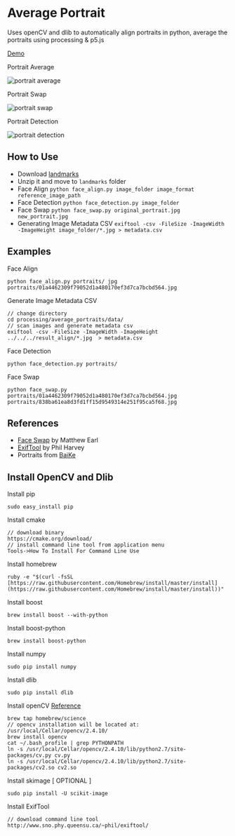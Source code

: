 # Average Portrait
Uses openCV and dlib to automatically align portraits in python, average the portraits using processing & p5.js  

[Demo](http://xyfeng.github.io/average_portrait/)

Portrait Average

![portrait average](https://raw.githubusercontent.com/xyfeng/average_portrait/master/result_average.png "portrait average")

Portrait Swap

![portrait swap](https://raw.githubusercontent.com/xyfeng/average_portrait/master/result_swap.jpg "swap")

Portrait Detection

![portrait detection](https://raw.githubusercontent.com/xyfeng/average_portrait/master/result_detection.png "portrait detection")

## How to Use
- Download [landmarks](http://sourceforge.net/projects/dclib/files/dlib/v18.10/shape_predictor_68_face_landmarks.dat.bz2)
- Unzip it and move to `landmarks` folder
- Face Align `python face_align.py image_folder image_format reference_image_path`
- Face Detection `python face_detection.py image_folder`
- Face Swap `python face_swap.py original_portrait.jpg new_portrait.jpg`
- Generating Image Metadata CSV `exiftool -csv -FileSize -ImageWidth -ImageHeight image_folder/*.jpg > metadata.csv`

## Examples
Face Align

```
python face_align.py portraits/ jpg portraits/01a4462309f79052d1a480170ef3d7ca7bcbd564.jpg
```

Generate Image Metadata CSV

```
// change directory
cd processing/average_portraits/data/
// scan images and generate metadata csv
exiftool -csv -FileSize -ImageWidth -ImageHeight ../../../result_align/*.jpg  > metadata.csv
```

Face Detection

```
python face_detection.py portraits/
```

Face Swap

```
python face_swap.py portraits/01a4462309f79052d1a480170ef3d7ca7bcbd564.jpg portraits/838ba61ea8d3fd1ff15d9549314e251f95ca5f68.jpg
```

## References
- [Face Swap](http://matthewearl.github.io/2015/07/28/switching-eds-with-python/) by Matthew Earl
- [ExifTool](http://www.sno.phy.queensu.ca/~phil/exiftool/) by Phil Harvey
- Portraits from [BaiKe](http://baike.baidu.com/view/27362.htm)

## Install OpenCV and Dlib
Install pip

```
sudo easy_install pip
```

Install cmake

```
// download binary
https://cmake.org/download/
// install command line tool from application menu
Tools->How To Install For Command Line Use
```

Install homebrew

```
ruby -e "$(curl -fsSL [https://raw.githubusercontent.com/Homebrew/install/master/install](https://raw.githubusercontent.com/Homebrew/install/master/install))"
```

Install boost

```
brew install boost --with-python
```

Install boost-python

```
brew install boost-python
```

Install numpy

```
sudo pip install numpy
```

Install dlib

```
sudo pip install dlib
```

Install openCV [Reference](http://www.mobileway.net/2015/02/14/install-opencv-for-python-on-mac-os-x/)

```
brew tap homebrew/science
// opencv installation will be located at: /usr/local/Cellar/opencv/2.4.10/
brew install opencv
cat ~/.bash_profile | grep PYTHONPATH
ln -s /usr/local/Cellar/opencv/2.4.10/lib/python2.7/site-packages/cv.py cv.py
ln -s /usr/local/Cellar/opencv/2.4.10/lib/python2.7/site-packages/cv2.so cv2.so
```

Install skimage [ OPTIONAL ]

```
sudo pip install -U scikit-image
```

Install ExifTool

```
// download command line tool
http://www.sno.phy.queensu.ca/~phil/exiftool/
```
